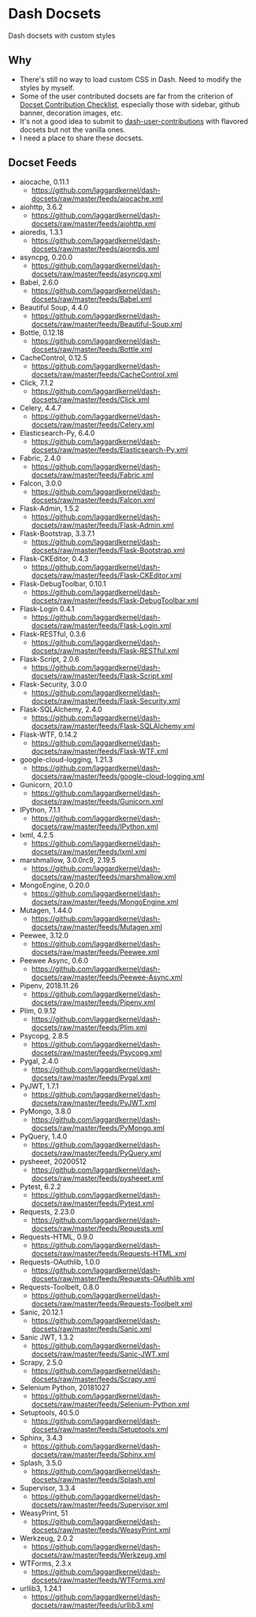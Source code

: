 # Dash Docsets

Dash docsets with custom styles

## Why

- There's still no way to load custom CSS in Dash. Need to modify the styles by myself.
- Some of the user contributed docsets are far from the criterion of
  [Docset Contribution Checklist][docset-contribution-checklist], especially
  those with sidebar, github banner, decoration images, etc.
- It's not a good idea to submit to [dash-user-contributions][dash-user-contributions]
  with flavored docsets but not the vanilla ones.
- I need a place to share these docsets.

## Docset Feeds

- aiocache, 0.11.1
  - https://github.com/laggardkernel/dash-docsets/raw/master/feeds/aiocache.xml
- aiohttp, 3.6.2
  - https://github.com/laggardkernel/dash-docsets/raw/master/feeds/aiohttp.xml
- aioredis, 1.3.1
  - https://github.com/laggardkernel/dash-docsets/raw/master/feeds/aioredis.xml
- asyncpg, 0.20.0
  - https://github.com/laggardkernel/dash-docsets/raw/master/feeds/asyncpg.xml
- Babel, 2.6.0
  - https://github.com/laggardkernel/dash-docsets/raw/master/feeds/Babel.xml
- Beautiful Soup, 4.4.0
  - https://github.com/laggardkernel/dash-docsets/raw/master/feeds/Beautiful-Soup.xml
- Bottle, 0.12.18
  - https://github.com/laggardkernel/dash-docsets/raw/master/feeds/Bottle.xml
- CacheControl, 0.12.5
  - https://github.com/laggardkernel/dash-docsets/raw/master/feeds/CacheControl.xml
- Click, 7.1.2
  - https://github.com/laggardkernel/dash-docsets/raw/master/feeds/Click.xml
- Celery, 4.4.7
  - https://github.com/laggardkernel/dash-docsets/raw/master/feeds/Celery.xml
- Elasticsearch-Py, 6.4.0
  - https://github.com/laggardkernel/dash-docsets/raw/master/feeds/Elasticsearch-Py.xml
- Fabric, 2.4.0
  - https://github.com/laggardkernel/dash-docsets/raw/master/feeds/Fabric.xml
- Falcon, 3.0.0
  - https://github.com/laggardkernel/dash-docsets/raw/master/feeds/Falcon.xml
- Flask-Admin, 1.5.2
  - https://github.com/laggardkernel/dash-docsets/raw/master/feeds/Flask-Admin.xml
- Flask-Bootstrap, 3.3.7.1
  - https://github.com/laggardkernel/dash-docsets/raw/master/feeds/Flask-Bootstrap.xml
- Flask-CKEditor, 0.4.3
  - https://github.com/laggardkernel/dash-docsets/raw/master/feeds/Flask-CKEditor.xml
- Flask-DebugToolbar, 0.10.1
  - https://github.com/laggardkernel/dash-docsets/raw/master/feeds/Flask-DebugToolbar.xml
- Flask-Login 0.4.1
  - https://github.com/laggardkernel/dash-docsets/raw/master/feeds/Flask-Login.xml
- Flask-RESTful, 0.3.6
  - https://github.com/laggardkernel/dash-docsets/raw/master/feeds/Flask-RESTful.xml
- Flask-Script, 2.0.6
  - https://github.com/laggardkernel/dash-docsets/raw/master/feeds/Flask-Script.xml
- Flask-Security, 3.0.0
  - https://github.com/laggardkernel/dash-docsets/raw/master/feeds/Flask-Security.xml
- Flask-SQLAlchemy, 2.4.0
  - https://github.com/laggardkernel/dash-docsets/raw/master/feeds/Flask-SQLAlchemy.xml
- Flask-WTF, 0.14.2
  - https://github.com/laggardkernel/dash-docsets/raw/master/feeds/Flask-WTF.xml
- google-cloud-logging, 1.21.3
  - https://github.com/laggardkernel/dash-docsets/raw/master/feeds/google-cloud-logging.xml
- Gunicorn, 20.1.0
  - https://github.com/laggardkernel/dash-docsets/raw/master/feeds/Gunicorn.xml
- IPython, 7.1.1
  - https://github.com/laggardkernel/dash-docsets/raw/master/feeds/IPython.xml
- lxml, 4.2.5
  - https://github.com/laggardkernel/dash-docsets/raw/master/feeds/lxml.xml
- marshmallow, 3.0.0rc9, 2.19.5
  - https://github.com/laggardkernel/dash-docsets/raw/master/feeds/marshmallow.xml
- MongoEngine, 0.20.0
  - https://github.com/laggardkernel/dash-docsets/raw/master/feeds/MongoEngine.xml
- Mutagen, 1.44.0
  - https://github.com/laggardkernel/dash-docsets/raw/master/feeds/Mutagen.xml
- Peewee, 3.12.0
  - https://github.com/laggardkernel/dash-docsets/raw/master/feeds/Peewee.xml
- Peewee Async, 0.6.0
  - https://github.com/laggardkernel/dash-docsets/raw/master/feeds/Peewee-Async.xml
- Pipenv, 2018.11.26
  - https://github.com/laggardkernel/dash-docsets/raw/master/feeds/Pipenv.xml
- Plim, 0.9.12
  - https://github.com/laggardkernel/dash-docsets/raw/master/feeds/Plim.xml
- Psycopg, 2.8.5
  - https://github.com/laggardkernel/dash-docsets/raw/master/feeds/Psycopg.xml
- Pygal, 2.4.0
  - https://github.com/laggardkernel/dash-docsets/raw/master/feeds/Pygal.xml
- PyJWT, 1.7.1
  - https://github.com/laggardkernel/dash-docsets/raw/master/feeds/PyJWT.xml
- PyMongo, 3.8.0
  - https://github.com/laggardkernel/dash-docsets/raw/master/feeds/PyMongo.xml
- PyQuery, 1.4.0
  - https://github.com/laggardkernel/dash-docsets/raw/master/feeds/PyQuery.xml
- pysheeet, 20200512
  - https://github.com/laggardkernel/dash-docsets/raw/master/feeds/pysheeet.xml
- Pytest, 6.2.2
  - https://github.com/laggardkernel/dash-docsets/raw/master/feeds/Pytest.xml
- Requests, 2.23.0
  - https://github.com/laggardkernel/dash-docsets/raw/master/feeds/Requests.xml
- Requests-HTML, 0.9.0
  - https://github.com/laggardkernel/dash-docsets/raw/master/feeds/Requests-HTML.xml
- Requests-OAuthlib, 1.0.0
  - https://github.com/laggardkernel/dash-docsets/raw/master/feeds/Requests-OAuthlib.xml
- Requests-Toolbelt, 0.8.0
  - https://github.com/laggardkernel/dash-docsets/raw/master/feeds/Requests-Toolbelt.xml
- Sanic, 20.12.1
  - https://github.com/laggardkernel/dash-docsets/raw/master/feeds/Sanic.xml
- Sanic JWT, 1.3.2
  - https://github.com/laggardkernel/dash-docsets/raw/master/feeds/Sanic-JWT.xml
- Scrapy, 2.5.0
  - https://github.com/laggardkernel/dash-docsets/raw/master/feeds/Scrapy.xml
- Selenium Python, 20181027
  - https://github.com/laggardkernel/dash-docsets/raw/master/feeds/Selenium-Python.xml
- Setuptools, 40.5.0
  - https://github.com/laggardkernel/dash-docsets/raw/master/feeds/Setuptools.xml
- Sphinx, 3.4.3
  - https://github.com/laggardkernel/dash-docsets/raw/master/feeds/Sphinx.xml
- Splash, 3.5.0
  - https://github.com/laggardkernel/dash-docsets/raw/master/feeds/Splash.xml
- Supervisor, 3.3.4
  - https://github.com/laggardkernel/dash-docsets/raw/master/feeds/Supervisor.xml
- WeasyPrint, 51
  - https://github.com/laggardkernel/dash-docsets/raw/master/feeds/WeasyPrint.xml
- Werkzeug, 2.0.2
  - https://github.com/laggardkernel/dash-docsets/raw/master/feeds/Werkzeug.xml
- WTForms, 2.3.x
  - https://github.com/laggardkernel/dash-docsets/raw/master/feeds/WTForms.xml
- urllib3, 1.24.1
  - https://github.com/laggardkernel/dash-docsets/raw/master/feeds/urllib3.xml

[docset-contribution-checklist]: https://github.com/Kapeli/Dash-User-Contributions/wiki/Docset-Contribution-Checklist
[dash-user-contributions]: https://github.com/Kapeli/Dash-User-Contributions
